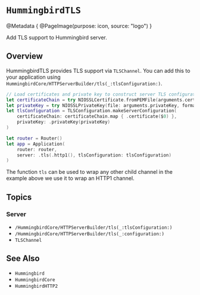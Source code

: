 # ``HummingbirdTLS``

@Metadata {
    @PageImage(purpose: icon, source: "logo")
}

Add TLS support to Hummingbird server.

## Overview

HummingbirdTLS provides TLS support via ``TLSChannel``. You can add this to your application using ``HummingbirdCore/HTTPServerBuilder/tls(_:tlsConfiguration:)``.

```swift
// Load certificates and private key to construct server TLS configuration
let certificateChain = try NIOSSLCertificate.fromPEMFile(arguments.certificateChain)
let privateKey = try NIOSSLPrivateKey(file: arguments.privateKey, format: .pem)
let tlsConfiguration = TLSConfiguration.makeServerConfiguration(
    certificateChain: certificateChain.map { .certificate($0) },
    privateKey: .privateKey(privateKey)
)

let router = Router()
let app = Application(
    router: router,
    server: .tls(.http1(), tlsConfiguration: tlsConfiguration)
)
```

The function `tls` can be used to wrap any other child channel in the example above we use it to wrap an HTTP1 channel.

## Topics

### Server

- ``/HummingbirdCore/HTTPServerBuilder/tls(_:tlsConfiguration:)``
- ``/HummingbirdCore/HTTPServerBuilder/tls(_:configuration:)``
- ``TLSChannel``

## See Also

- ``Hummingbird``
- ``HummingbirdCore``
- ``HummingbirdHTTP2``

